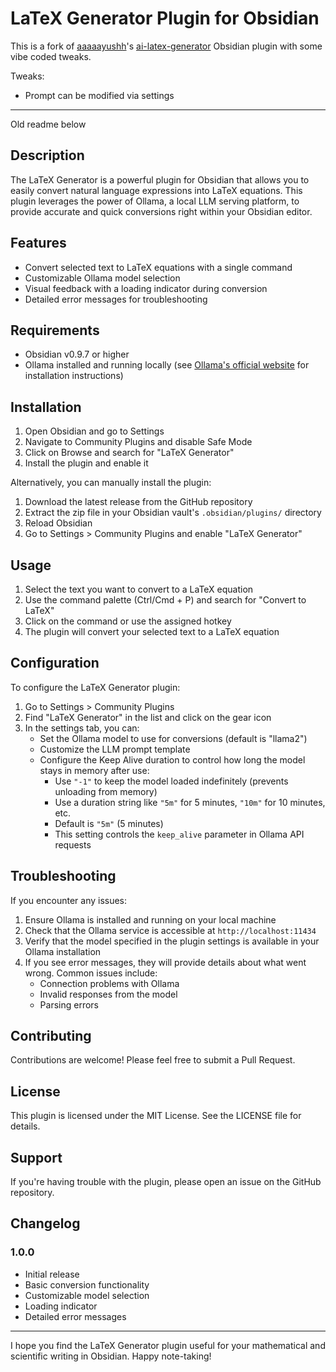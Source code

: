 # LaTeX Generator Plugin for Obsidian

This is a fork of [aaaaayushh](https://github.com/aaaaayushh)'s [ai-latex-generator](https://github.com/aaaaayushh/ai-latex-generator) Obsidian plugin with some vibe coded tweaks.

Tweaks:

- Prompt can be modified via settings

---
Old readme below

## Description

The LaTeX Generator is a powerful plugin for Obsidian that allows you to easily convert natural language expressions into LaTeX equations. This plugin leverages the power of Ollama, a local LLM serving platform, to provide accurate and quick conversions right within your Obsidian editor.

## Features

- Convert selected text to LaTeX equations with a single command
- Customizable Ollama model selection
- Visual feedback with a loading indicator during conversion
- Detailed error messages for troubleshooting

## Requirements

- Obsidian v0.9.7 or higher
- Ollama installed and running locally (see [Ollama's official website](https://ollama.com/) for installation instructions)

## Installation

1. Open Obsidian and go to Settings
2. Navigate to Community Plugins and disable Safe Mode
3. Click on Browse and search for "LaTeX Generator"
4. Install the plugin and enable it

Alternatively, you can manually install the plugin:

1. Download the latest release from the GitHub repository
2. Extract the zip file in your Obsidian vault's `.obsidian/plugins/` directory
3. Reload Obsidian
4. Go to Settings > Community Plugins and enable "LaTeX Generator"

## Usage

1. Select the text you want to convert to a LaTeX equation
2. Use the command palette (Ctrl/Cmd + P) and search for "Convert to LaTeX"
3. Click on the command or use the assigned hotkey
4. The plugin will convert your selected text to a LaTeX equation

## Configuration

To configure the LaTeX Generator plugin:

1. Go to Settings > Community Plugins
2. Find "LaTeX Generator" in the list and click on the gear icon
3. In the settings tab, you can:
   - Set the Ollama model to use for conversions (default is "llama2")
   - Customize the LLM prompt template
   - Configure the Keep Alive duration to control how long the model stays in memory after use:
     - Use `"-1"` to keep the model loaded indefinitely (prevents unloading from memory)
     - Use a duration string like `"5m"` for 5 minutes, `"10m"` for 10 minutes, etc.
     - Default is `"5m"` (5 minutes)
     - This setting controls the `keep_alive` parameter in Ollama API requests

## Troubleshooting

If you encounter any issues:

1. Ensure Ollama is installed and running on your local machine
2. Check that the Ollama service is accessible at `http://localhost:11434`
3. Verify that the model specified in the plugin settings is available in your Ollama installation
4. If you see error messages, they will provide details about what went wrong. Common issues include:
   - Connection problems with Ollama
   - Invalid responses from the model
   - Parsing errors

## Contributing

Contributions are welcome! Please feel free to submit a Pull Request.

## License

This plugin is licensed under the MIT License. See the LICENSE file for details.

## Support

If you're having trouble with the plugin, please open an issue on the GitHub repository.

## Changelog

### 1.0.0

- Initial release
- Basic conversion functionality
- Customizable model selection
- Loading indicator
- Detailed error messages

---

I hope you find the LaTeX Generator plugin useful for your mathematical and scientific writing in Obsidian. Happy note-taking!
